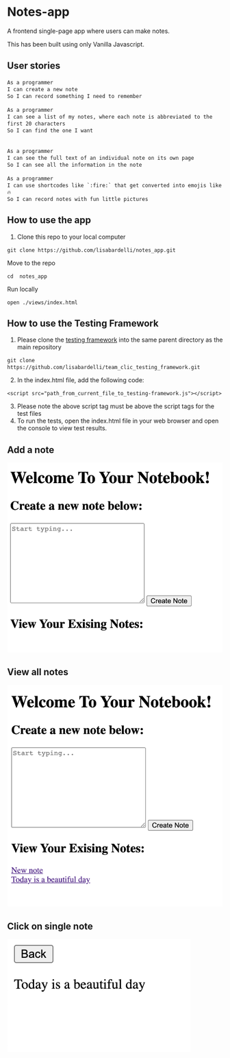 # Notes-app
A frontend single-page app where users can make notes. 

This has been built using only Vanilla Javascript.

## User stories ##

```
As a programmer
I can create a new note
So I can record something I need to remember

As a programmer
I can see a list of my notes, where each note is abbreviated to the first 20 characters
So I can find the one I want


As a programmer
I can see the full text of an individual note on its own page
So I can see all the information in the note

As a programmer
I can use shortcodes like `:fire:` that get converted into emojis like 🔥
So I can record notes with fun little pictures
```


## How to use the app ##

1. Clone this repo to your local computer

```
git clone https://github.com/lisabardelli/notes_app.git

```

Move to the repo

```
cd  notes_app

```

Run locally
```
open ./views/index.html 
```


## How to use the Testing Framework ##
1. Please clone the [testing framework](https://github.com/lisabardelli/team_clic_testing_framework.git) into the same parent directory as the main repository


```
git clone https://github.com/lisabardelli/team_clic_testing_framework.git
```
2. In the index.html file, add the following code:

```
<script src="path_from_current_file_to_testing-framework.js"></script>
```
3. Please note the above script tag must be above the script tags for the test files
4. To run the tests, open the index.html file in your web browser and open the console to view test results.

## Add a note
![Add a note](add_note.png)
## View all notes
![See notes](See_notes.png)
## Click on single note
![Single note](Single_note.png)
